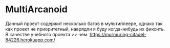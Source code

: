 # MultiArcanoid

Данный проект содержит несколько багов в мультиплеере, однако так как проект не приоритетный, наврядли я буду когда-нибудь их фиксить. В качестве учебного проекта >> чем.
https://murmuring-citadel-84226.herokuapp.com/
